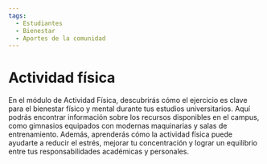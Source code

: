 ```yaml
---
tags:
  - Estudiantes
  - Bienestar
  - Aportes de la comunidad
---
```


# Actividad física

En el módulo de Actividad Física, descubrirás cómo el ejercicio es clave para el bienestar físico y mental durante tus estudios universitarios. Aquí podrás encontrar información sobre los recursos disponibles en el campus, como gimnasios equipados con modernas maquinarias y salas de entrenamiento. Además, aprenderás cómo la actividad física puede ayudarte a reducir el estrés, mejorar tu concentración y lograr un equilibrio entre tus responsabilidades académicas y personales.
